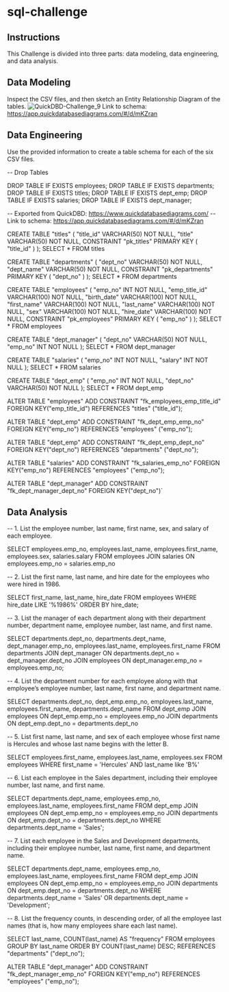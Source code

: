 # sql-challenge

## Instructions
This Challenge is divided into three parts: data modeling, data engineering, and data analysis.

## Data Modeling
Inspect the CSV files, and then sketch an Entity Relationship Diagram of the tables.
![QuickDBD-Challenge_9](https://github.com/JuanTenopala/sql-challenge/assets/144553115/9d44f7a5-cee2-42f1-b63e-9f2214ac53a1)
Link to schema: https://app.quickdatabasediagrams.com/#/d/mKZran

## Data Engineering
Use the provided information to create a table schema for each of the six CSV files.

-- Drop Tables

DROP TABLE IF EXISTS employees;
DROP TABLE IF EXISTS departments;
DROP TABLE IF EXISTS titles;
DROP TABLE IF EXISTS dept_emp;
DROP TABLE IF EXISTS salaries;
DROP TABLE IF EXISTS dept_manager;

-- Exported from QuickDBD: https://www.quickdatabasediagrams.com/
-- Link to schema: https://app.quickdatabasediagrams.com/#/d/mKZran

CREATE TABLE "titles" (
    "title_id" VARCHAR(50)   NOT NULL,
    "title" VARCHAR(50)   NOT NULL,
    CONSTRAINT "pk_titles" PRIMARY KEY (
        "title_id"
     )
);
SELECT * FROM titles

CREATE TABLE "departments" (
    "dept_no" VARCHAR(50)   NOT NULL,
    "dept_name" VARCHAR(50)   NOT NULL,
    CONSTRAINT "pk_departments" PRIMARY KEY (
        "dept_no"
     )
);
SELECT * FROM departments


CREATE TABLE "employees" (
    "emp_no" INT   NOT NULL,
    "emp_title_id" VARCHAR(100)   NOT NULL,
    "birth_date" VARCHAR(100)   NOT NULL,
    "first_name" VARCHAR(100)   NOT NULL,
    "last_name" VARCHAR(100)   NOT NULL,
    "sex" VARCHAR(100)   NOT NULL,
    "hire_date" VARCHAR(100)   NOT NULL,
    CONSTRAINT "pk_employees" PRIMARY KEY (
        "emp_no"
     )
);
SELECT * FROM employees

CREATE TABLE "dept_manager" (
    "dept_no" VARCHAR(50)   NOT NULL,
    "emp_no" INT   NOT NULL
);
SELECT * FROM dept_manager

CREATE TABLE "salaries" (
    "emp_no" INT   NOT NULL,
    "salary" INT   NOT NULL
);
SELECT * FROM salaries

CREATE TABLE "dept_emp" (
    "emp_no" INT   NOT NULL,
    "dept_no" VARCHAR(50)   NOT NULL
);
SELECT * FROM dept_emp

ALTER TABLE "employees" ADD CONSTRAINT "fk_employees_emp_title_id" FOREIGN KEY("emp_title_id")
REFERENCES "titles" ("title_id");

ALTER TABLE "dept_emp" ADD CONSTRAINT "fk_dept_emp_emp_no" FOREIGN KEY("emp_no")
REFERENCES "employees" ("emp_no");

ALTER TABLE "dept_emp" ADD CONSTRAINT "fk_dept_emp_dept_no" FOREIGN KEY("dept_no")
REFERENCES "departments" ("dept_no");

ALTER TABLE "salaries" ADD CONSTRAINT "fk_salaries_emp_no" FOREIGN KEY("emp_no")
REFERENCES "employees" ("emp_no");

ALTER TABLE "dept_manager" ADD CONSTRAINT "fk_dept_manager_dept_no" FOREIGN KEY("dept_no")`


## Data Analysis
-- 1. List the employee number, last name, first name, sex, and salary of each employee.

SELECT employees.emp_no,
	employees.last_name,
	employees.first_name,
	employees.sex,
	salaries.salary
FROM employees
JOIN salaries ON employees.emp_no = salaries.emp_no


-- 2. List the first name, last name, and hire date for the employees who were hired in 1986.

SELECT first_name,
	last_name,
	hire_date
FROM employees
WHERE hire_date LIKE '%1986%'
ORDER BY hire_date;


-- 3. List the manager of each department along with their department number, department name, employee number, last name, and first name.

SELECT departments.dept_no,
	departments.dept_name,
	dept_manager.emp_no,
	employees.last_name,
	employees.first_name
FROM departments
JOIN dept_manager ON departments.dept_no = dept_manager.dept_no
JOIN employees ON dept_manager.emp_no = employees.emp_no;


-- 4. List the department number for each employee along with that employee’s employee number, last name, first name, and department name.

SELECT departments.dept_no,
	dept_emp.emp_no,
	employees.last_name,
	employees.first_name,
	departments.dept_name
FROM dept_emp
JOIN employees ON dept_emp.emp_no = employees.emp_no
JOIN departments ON dept_emp.dept_no = departments.dept_no


-- 5. List first name, last name, and sex of each employee whose first name is Hercules and whose last name begins with the letter B.

SELECT employees.first_name, employees.last_name, employees.sex
FROM employees
WHERE first_name = 'Hercules' AND last_name like 'B%'


-- 6. List each employee in the Sales department, including their employee number, last name, and first name.

SELECT departments.dept_name,
	employees.emp_no,
	employees.last_name,
	employees.first_name
FROM dept_emp
JOIN employees ON dept_emp.emp_no = employees.emp_no
JOIN departments ON dept_emp.dept_no = departments.dept_no
WHERE departments.dept_name = 'Sales';


-- 7. List each employee in the Sales and Development departments, including their employee number, last name, first name, and department name.

SELECT departments.dept_name,
	employees.emp_no,
	employees.last_name,
	employees.first_name
FROM dept_emp
JOIN employees ON dept_emp.emp_no = employees.emp_no
JOIN departments ON dept_emp.dept_no = departments.dept_no
WHERE departments.dept_name = 'Sales' OR departments.dept_name = 'Development';


-- 8. List the frequency counts, in descending order, of all the employee last names (that is, how many employees share each last name).

SELECT last_name,
	COUNT(last_name) AS "frequency"
FROM employees
GROUP BY last_name
ORDER BY COUNT(last_name) DESC;
REFERENCES "departments" ("dept_no");

ALTER TABLE "dept_manager" ADD CONSTRAINT "fk_dept_manager_emp_no" FOREIGN KEY("emp_no")
REFERENCES "employees" ("emp_no");

